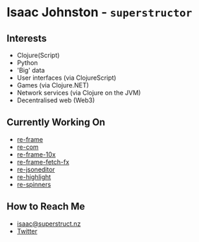 # Isaac Johnston - `superstructor`

## Interests

- Clojure(Script)
- Python
- 'Big' data
- User interfaces (via ClojureScript)
- Games (via Clojure.NET)
- Network services (via Clojure on the JVM)
- Decentralised web (Web3)

## Currently Working On

- [re-frame](https://github.com/day8/re-frame)
- [re-com](https://github.com/day8/re-com)
- [re-frame-10x](https://github.com/day8/re-frame-10x)
- [re-frame-fetch-fx](https://github.com/superstructor/re-frame-fetch-fx)
- [re-jsoneditor](https://github.com/superstructor/re-jsoneditor)
- [re-highlight](https://github.com/superstructor/re-highlight)
- [re-spinners](https://github.com/superstructor/re-spinners)

## How to Reach Me

- [isaac@superstruct.nz](mailto:isaac@superstruct.nz)
- [Twitter](https://twitter.com/superstructor)
